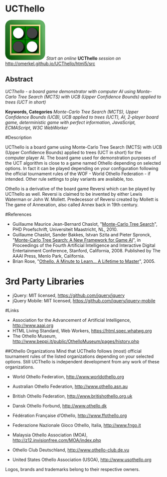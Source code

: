 # UCThello

![UCThello icon](html5/src/img/icons/ucthello-128.png) <em>Start an online</em> <b>UCThello</b> <em>session on</em> http://omerkel.github.io/UCThello/html5/src

## Abstract

_UCThello - a board game demonstrator with computer AI using Monte-Carlo Tree Search (MCTS) with UCB (Upper Confidence Bounds) applied to trees (UCT in short)_

__Keywords, Categories__ _Monte-Carlo Tree Search (MCTS), Upper Confidence Bounds (UCB), UCB applied to trees (UCT), AI, 2-player board game, deterministic game with perfect information, JavaScript, ECMAScript, W3C WebWorker_ 

#Description

UCThello is a board game using Monte-Carlo Tree Search (MCTS) with UCB (Upper Confidence Bounds) applied to trees (UCT in short) for the computer player AI. The board game used for demonstration purposes of the UCT algorithm is close to a game named Othello depending on selected options. In fact it can be played depending on your configuration following the official tournament rules of the WOF - World Othello Federation - if intended. Other rule settings to play variants are available, too.

Othello is a derivative of the board game Reversi which can be played by UCThello as well. Reversi is claimed to be invented  by either Lewis Waterman or John W. Mollett. Predecessor of Reversi created by Mollett is The game of Annexation, also called Annex back in 19th century.

#References

* Guillaume Maurice Jean-Bernard Chaslot, "[Monte-Carlo Tree Search](https://project.dke.maastrichtuniversity.nl/games/files/phd/Chaslot_thesis.pdf)", PHD Proefschrift, Universiteit Maastricht, NL, 2010.
* Guillaume Chaslot, Sander Bakkes, Istvan Szita and Pieter Spronck, "[Monte-Carlo Tree Search: A New Framework for Game AI](http://sander.landofsand.com/publications/AIIDE08_Chaslot.pdf)", in Proceedings of the Fourth Artificial Intelligence and Interactive Digital Entertainment Conference, Stanford, California, 2008. Published by The AAAI Press, Menlo Park, California.
* Brian Rose, "[Othello. A Minute to Learn... A Lifetime to Master](http://www.ffothello.org/livres/othello-book-Brian-Rose.pdf)", 2005. 

# 3rd Party Libraries

* jQuery: MIT licensed, https://github.com/jquery/jquery
* jQuery Mobile: MIT licensed, https://github.com/jquery/jquery-mobile

#Links

* Association for the Advancement of Artificial Intelligence, http://www.aaai.org
* HTML Living Standard, Web Workers, https://html.spec.whatwg.org
* The Othello Museum, http://www.beppi.it/public/OthelloMuseum/pages/history.php

##Othello Organizations
Mind that UCThello follows (most) official tournament rules of the listed organizations depending on your selected options. Still UCThello is independent development from any work of these organizations.

* World Othello Federation, http://www.worldothello.org

* Australian Othello Federation, http://www.othello.asn.au
* British Othello Federation, http://www.britishothello.org.uk
* Dansk Othello Forbund, http://www.othello.dk
* Fédération Française d’Othello, http://www.ffothello.org 
* Federazione Nazionale Gioco Othello, Italia, http://www.fngo.it
* Malaysia Othello Association (MOA), http://z12.invisionfree.com/MOA/index.php
* Othello Club Deutschland, http://www.othello-club.de.vu
* United States Othello Association (USOA), http://www.usothello.org

Logos, brands and trademarks belong to their respective owners.
